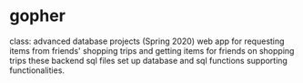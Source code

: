 # gopher
class: advanced database projects (Spring 2020)
web app for requesting items from friends' shopping trips and getting items for friends on shopping trips
these backend sql files set up database and sql functions supporting functionalities.
